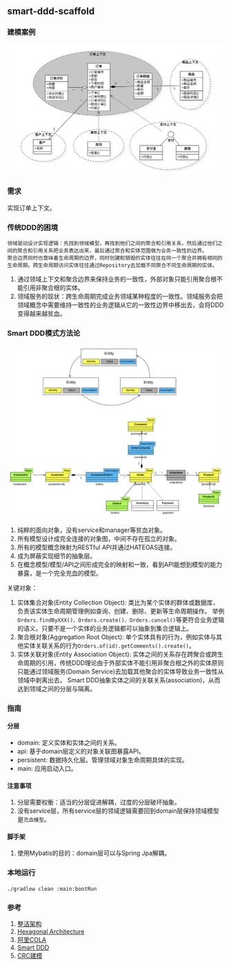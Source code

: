 ## smart-ddd-scaffold

### 建模案例

![订单领域建模](./docs/订单模型关系图.png)

### 需求

实现订单上下文。

### 传统DDD的困境

```text
领域驱动设计实现逻辑：先找到领域模型，再找到他们之间的聚合和引用关系，然后通过他们之间的聚合和引用关系把业务表达出来，最后通过聚合和实体范围做为业务一致性的边界。
聚合边界同时也意味着生命周期的边界，同时创建和销毁的实体往往在同一个聚合并拥有相同的生命周期。跨生命周期访问实体往往通过Repository去加载不同聚合不同生命周期的实体。
```

1. 通过领域上下文和聚合边界来保持业务的一致性，外部对象只能引用聚合根不能引用非聚合根的实体。
2. 领域服务的现状：跨生命周期完成业务领域某种程度的一致性。领域服务会把领域概念中需要维持一致性的业务逻辑从它的一致性边界中移出去，会将DDD变得越来越贫血。

### Smart DDD模式方法论

![smart-ddd建模](./docs/smart-ddd建模.png)

1. 纯粹的面向对象，没有service和manager等贫血对象。
2. 所有模型设计成完全连接的对象图，中间不存在孤立的对象。
3. 所有的模型概念映射为RESTful API并通过HATEOAS连接。
4. 成为屏蔽实现细节的抽象层。
5. 在概念模型/模型/API之间形成完全的映射和一致，看到API能想到模型的能力暴露，是一个完全充血的模型。

关键对象：

1. 实体集合对象(Entity Collection Object): 类比为某个实体的群体或数据库，负责该实体生命周期管理例如查询、创建、删除、更新等生命周期操作。
   举例`Orders.findByXXX()、Orders.create()、Orders.cancel()`等更符合业务逻辑的语义。只要不是一个实体的业务逻辑都可以抽象到集合逻辑上。
2. 聚合根对象(Aggregation Root Object): 单个实体具有的行为，例如实体与其他实体关联关系的行为`Orders.of(id).getComments().create()`。
3. 实体关联对象(Entity Association Object): 实体之间的关系存在跨聚合或跨生命周期的引用，传统DDD理论由于外部实体不能引用非聚合根之外的实体原则只能通过领域服务(Domain Service)去加载其他聚合的实体导致业务一致性从领域中剥离出去。
   Smart DDD抽象实体之间的关联关系(association)，从而达到领域之间的分层与隔离。

### 指南

#### 分层

* domain: 定义实体和实体之间的关系。
* api: 基于domain层定义的对象关联图暴露API。
* persistent: 数据持久化层。管理领域对象生命周期具体的实现。
* main: 应用启动入口。

#### 注意事项

1. 分层需要权衡：适当的分层促进解耦，过度的分层破坏抽象。
2. 没有service层，所有service层的领域逻辑需要回到domain层保持领域模型是`充血模型`。

#### 脚手架

1. 使用Mybatis的目的：domain层可以与Spring Jpa解耦。

### 本地运行

`./gradlew clean :main:bootRun`

### 参考

1. [整洁架构](https://blog.cleancoder.com/uncle-bob/2012/08/13/the-clean-architecture.html)
2. [Hexagonal Architecture](https://herbertograca.com/2017/11/16/explicit-architecture-01-ddd-hexagonal-onion-clean-cqrs-how-i-put-it-all-together/)
3. [阿里COLA](https://github.com/alibaba/COLA)
4. [Smart DDD](https://github.com/Business-Oriented-Design/business-oriented.design)
5. [CRC建模](http://c2.com/doc/oopsla89/paper.html)
